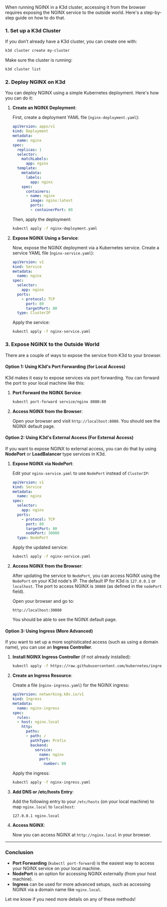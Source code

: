When running NGINX in a K3d cluster, accessing it from the browser requires exposing the NGINX service to the outside world. Here's a step-by-step guide on how to do that.

### 1. **Set up a K3d Cluster**
If you don’t already have a K3d cluster, you can create one with:

```bash
k3d cluster create my-cluster
```

Make sure the cluster is running:

```bash
k3d cluster list
```

### 2. **Deploy NGINX on K3d**
You can deploy NGINX using a simple Kubernetes deployment. Here's how you can do it:

1. **Create an NGINX Deployment**:

   First, create a deployment YAML file (`nginx-deployment.yaml`):

   ```yaml
   apiVersion: apps/v1
   kind: Deployment
   metadata:
     name: nginx
   spec:
     replicas: 1
     selector:
       matchLabels:
         app: nginx
     template:
       metadata:
         labels:
           app: nginx
       spec:
         containers:
         - name: nginx
           image: nginx:latest
           ports:
           - containerPort: 80
   ```

   Then, apply the deployment:

   ```bash
   kubectl apply -f nginx-deployment.yaml
   ```

2. **Expose NGINX Using a Service**:

   Now, expose the NGINX deployment via a Kubernetes service. Create a service YAML file (`nginx-service.yaml`):

   ```yaml
   apiVersion: v1
   kind: Service
   metadata:
     name: nginx
   spec:
     selector:
       app: nginx
     ports:
       - protocol: TCP
         port: 80
         targetPort: 80
     type: ClusterIP
   ```

   Apply the service:

   ```bash
   kubectl apply -f nginx-service.yaml
   ```

### 3. **Expose NGINX to the Outside World**
There are a couple of ways to expose the service from K3d to your browser.

#### Option 1: **Using K3d's Port Forwarding (for Local Access)**
K3d makes it easy to expose services via port forwarding. You can forward the port to your local machine like this:

1. **Port Forward the NGINX Service**:

   ```bash
   kubectl port-forward service/nginx 8080:80
   ```

2. **Access NGINX from the Browser**:
   
   Open your browser and visit `http://localhost:8080`. You should see the NGINX default page.

#### Option 2: **Using K3d's External Access (For External Access)**
If you want to expose NGINX to external access, you can do that by using **NodePort** or **LoadBalancer** type services in K3d.

1. **Expose NGINX via NodePort**:

   Edit your `nginx-service.yaml` to use `NodePort` instead of `ClusterIP`:

   ```yaml
   apiVersion: v1
   kind: Service
   metadata:
     name: nginx
   spec:
     selector:
       app: nginx
     ports:
       - protocol: TCP
         port: 80
         targetPort: 80
         nodePort: 30080
     type: NodePort
   ```

   Apply the updated service:

   ```bash
   kubectl apply -f nginx-service.yaml
   ```

2. **Access NGINX from the Browser**:

   After updating the service to `NodePort`, you can access NGINX using the `NodePort` on your K3d node's IP. The default IP for K3d is `127.0.0.1` or `localhost`. The port to access NGINX is `30080` (as defined in the `nodePort` field).

   Open your browser and go to:

   ```
   http://localhost:30080
   ```

   You should be able to see the NGINX default page.

#### Option 3: **Using Ingress (More Advanced)**
If you want to set up a more sophisticated access (such as using a domain name), you can use an **Ingress Controller**.

1. **Install NGINX Ingress Controller** (if not already installed):

   ```bash
   kubectl apply -f https://raw.githubusercontent.com/kubernetes/ingress-nginx/main/deploy/static/provider/cloud/deploy.yaml
   ```

2. **Create an Ingress Resource**:

   Create a file (`nginx-ingress.yaml`) for the NGINX ingress:

   ```yaml
   apiVersion: networking.k8s.io/v1
   kind: Ingress
   metadata:
     name: nginx-ingress
   spec:
     rules:
     - host: nginx.local
       http:
         paths:
         - path: /
           pathType: Prefix
           backend:
             service:
               name: nginx
               port:
                 number: 80
   ```

   Apply the ingress:

   ```bash
   kubectl apply -f nginx-ingress.yaml
   ```

3. **Add DNS or /etc/hosts Entry**:

   Add the following entry to your `/etc/hosts` (on your local machine) to map `nginx.local` to `localhost`:

   ```
   127.0.0.1 nginx.local
   ```

4. **Access NGINX**:

   Now you can access NGINX at `http://nginx.local` in your browser.

---

### Conclusion

- **Port Forwarding** (`kubectl port-forward`) is the easiest way to access your NGINX service on your local machine.
- **NodePort** is an option for accessing NGINX externally (from your host machine).
- **Ingress** can be used for more advanced setups, such as accessing NGINX via a domain name like `nginx.local`.

Let me know if you need more details on any of these methods!

